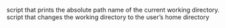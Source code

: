 script that prints the absolute path name of the current working directory.
script that changes the working directory to the user’s home directory
